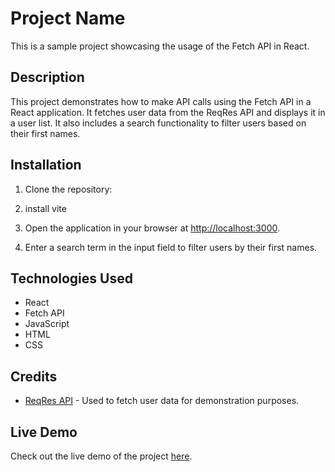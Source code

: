 # Project Name

This is a sample project showcasing the usage of the Fetch API in React.

## Description

This project demonstrates how to make API calls using the Fetch API in a React application. It fetches user data from the ReqRes API and displays it in a user list. It also includes a search functionality to filter users based on their first names.

## Installation

1. Clone the repository:
2. install vite

3. Open the application in your browser at [http://localhost:3000](http://localhost:3000).

4. Enter a search term in the input field to filter users by their first names.

## Technologies Used

- React
- Fetch API
- JavaScript
- HTML
- CSS

## Credits

- [ReqRes API]("https://reqres.in/api/users?page=2") - Used to fetch user data for demonstration purposes.

## Live Demo

Check out the live demo of the project [here](https://greendzine.netlify.app/).
